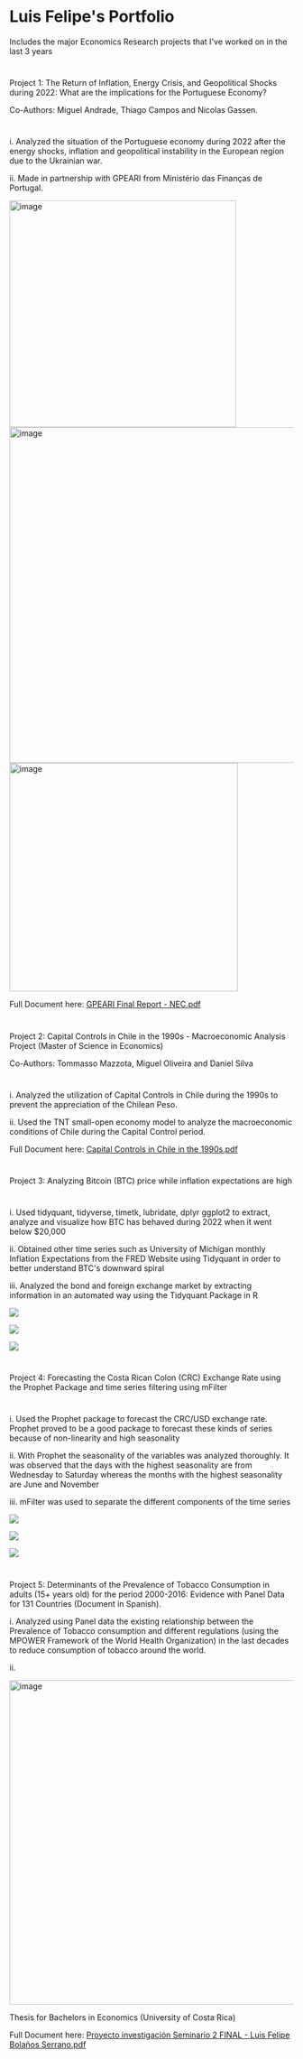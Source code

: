 # Luis Felipe's Portfolio
Includes the major Economics Research projects that I've worked on in the last 3 years

#
Project 1: The Return of Inflation, Energy Crisis, and Geopolitical Shocks during 2022: What are the implications for the Portuguese Economy?

Co-Authors: Miguel Andrade, Thiago Campos and Nicolas Gassen. 
#
i. Analyzed the situation of the Portuguese economy during 2022 after the energy shocks, inflation and geopolitical instability in the European region due to the Ukrainian war. 

ii. Made in partnership with GPEARI from Ministério das Finanças de Portugal. 

<img width="402" alt="image" src="https://user-images.githubusercontent.com/109878424/219974482-e3da4958-3d4c-487a-ab6e-e69eccbbf4cd.png">

<img width="595" alt="image" src="https://user-images.githubusercontent.com/109878424/219974506-7ae1c3ea-ce47-4c04-a8be-c5e35329c822.png">

<img width="405" alt="image" src="https://user-images.githubusercontent.com/109878424/219974522-6b48d2f2-5f14-440e-9503-8a06c2a44c45.png">

Full Document here: [GPEARI Final Report - NEC.pdf](https://github.com/lufebose/R-Data-Science-Portfolio/files/10777945/GPEARI.Final.Report.-.NEC.pdf)


#

Project 2: Capital Controls in Chile in the 1990s - Macroeconomic Analysis Project (Master of Science in Economics)

Co-Authors: Tommasso Mazzota, Miguel Oliveira and Daniel Silva
#
i. Analyzed the utilization of Capital Controls in Chile during the 1990s to prevent the appreciation of the Chilean Peso. 

ii. Used the TNT small-open economy model to analyze the macroeconomic conditions of Chile during the Capital Control period.  

Full Document here: [Capital Controls in Chile in the 1990s.pdf](https://github.com/lufebose/R-Data-Science-Portfolio/files/10777947/Capital.Controls.in.Chile.in.the.1990s.pdf)

#

Project 3: Analyzing Bitcoin (BTC) price while inflation expectations are high
# 
i. Used tidyquant, tidyverse, timetk, lubridate, dplyr ggplot2 to extract, analyze and visualize how BTC has behaved during 2022 when it went below $20,000 

ii. Obtained other time series such as University of Michigan monthly Inflation Expectations from the FRED Website using Tidyquant in order to better understand BTC's downward spiral

iii. Analyzed the bond and foreign exchange market by extracting information in an automated way using the Tidyquant Package in R

![](https://github.com/lufebose/R-Data-Science-Portfolio/blob/fc494e85d7ebfeb2f161d94a9dcdcd467eea1696/images/btc_price.png)

![](https://github.com/lufebose/R-Data-Science-Portfolio/blob/82a8322c8d0a54b570c6162aa533cdb90ab65caa/images/infl_exp.png)

![](https://github.com/lufebose/R-Data-Science-Portfolio/blob/6a924f085f391ce8e9675cb8397ee9698b6f4958/images/dollar2022.png)

#

Project 4: Forecasting the Costa Rican Colon (CRC) Exchange Rate using the Prophet Package and time series filtering using mFilter

#

i. Used the Prophet package to forecast the CRC/USD exchange rate. Prophet proved to be a good package to forecast these kinds of series because of non-linearity and high seasonality

ii. With Prophet the seasonality of the variables was analyzed thoroughly. It was observed that the days with the highest seasonality are from Wednesday to Saturday whereas the months with the highest seasonality are June and November

iii. mFilter was used to separate the different components of the time series

![](https://github.com/lufebose/R-Data-Science-Portfolio/blob/1271e8836859610534773781422ab338a2df18e9/images/forecasting365.png)

![](https://github.com/lufebose/R-Data-Science-Portfolio/blob/1271e8836859610534773781422ab338a2df18e9/images/trend-weekly-yearly.png)

![](https://github.com/lufebose/R-Data-Science-Portfolio/blob/37aa50361bbee666b699eac8f56148879d090101/images/Filtered%20data.png)

#

Project 5: Determinants of the Prevalence of Tobacco Consumption in adults (15+ years old) for the period 2000-2016: Evidence with Panel Data for 131 Countries (Document in Spanish).  

i. Analyzed using Panel data the existing relationship between the Prevalence of Tobacco consumption and different regulations (using the MPOWER Framework of the World Health Organization) in the last decades to reduce consumption of tobacco around the world. 

ii. 

<img width="575" alt="image" src="https://user-images.githubusercontent.com/109878424/219975692-aa14f383-0eb6-4bac-a5d6-89490fc382e5.png">


Thesis for Bachelors in Economics (University of Costa Rica) 

Full Document here: [Proyecto investigación Seminario 2 FINAL - Luis Felipe Bolaños Serrano.pdf](https://github.com/lufebose/R-Data-Science-Portfolio/files/10777959/Proyecto.investigacion.Seminario.2.FINAL.-.Luis.Felipe.Bolanos.Serrano.pdf)


#


